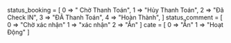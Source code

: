 status_booking = [
    0 => " Chờ Thanh Toán",
    1 => "Hủy Thanh Toán",
    2 => "Đã Check IN",
    3 => "ĐÃ Thanh Toán",
    4 => "Hoàn Thành",
]
status_comment = [
    0 => "Chờ xác nhận"
    1 => "xác nhận"
    2 => "Ẩn"
]
cate = [
    0 => "Ẩn"
    1 => "Hoạt Động"
]
